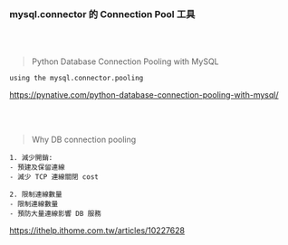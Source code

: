 ### mysql.connector 的 Connection Pool 工具
<br />
<br />

>Python Database Connection Pooling with MySQL 
```
using the mysql.connector.pooling
```
<https://pynative.com/python-database-connection-pooling-with-mysql/>

<br />
<br />

>Why DB connection pooling
```
1. 減少開銷:
- 預建及保留連線
- 減少 TCP 連線關閉 cost

2. 限制連線數量
- 限制連線數量
- 預防大量連線影響 DB 服務
```
<https://ithelp.ithome.com.tw/articles/10227628>
